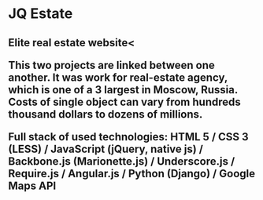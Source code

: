 <h1>JQ Estate</h1>
<h2>Elite real estate website<
<p>This two projects are linked between one another. It was work for real-estate agency, which is one of a 3 largest in Moscow, Russia. 
Costs of single object can vary from hundreds thousand dollars to dozens of millions.
</p>
<strong>Full stack of used technologies:</strong> 
HTML 5 / CSS 3 (LESS) / JavaScript (jQuery, native js) / Backbone.js (Marionette.js) / Underscore.js / Require.js / Angular.js / Python (Django) / Google Maps API
